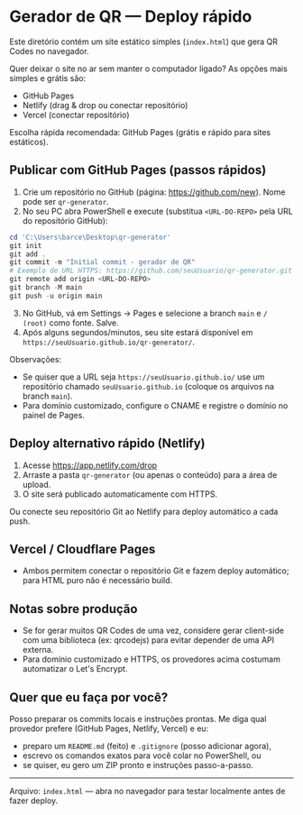 # Gerador de QR — Deploy rápido

Este diretório contém um site estático simples (`index.html`) que gera QR Codes no navegador.

Quer deixar o site no ar sem manter o computador ligado? As opções mais simples e grátis são:

- GitHub Pages
- Netlify (drag & drop ou conectar repositório)
- Vercel (conectar repositório)

Escolha rápida recomendada: GitHub Pages (grátis e rápido para sites estáticos).

## Publicar com GitHub Pages (passos rápidos)

1. Crie um repositório no GitHub (página: https://github.com/new). Nome pode ser `qr-generator`.
2. No seu PC abra PowerShell e execute (substitua `<URL-DO-REPO>` pela URL do repositório GitHub):

```powershell
cd 'C:\Users\barce\Desktop\qr-generator'
git init
git add .
git commit -m "Initial commit - gerador de QR"
# Exemplo de URL HTTPS: https://github.com/seuUsuario/qr-generator.git
git remote add origin <URL-DO-REPO>
git branch -M main
git push -u origin main
```

3. No GitHub, vá em Settings → Pages e selecione a branch `main` e `/ (root)` como fonte. Salve.
4. Após alguns segundos/minutos, seu site estará disponível em `https://seuUsuario.github.io/qr-generator/`.

Observações:
- Se quiser que a URL seja `https://seuUsuario.github.io/` use um repositório chamado `seuUsuario.github.io` (coloque os arquivos na branch `main`).
- Para domínio customizado, configure o CNAME e registre o domínio no painel de Pages.

## Deploy alternativo rápido (Netlify)

1. Acesse https://app.netlify.com/drop
2. Arraste a pasta `qr-generator` (ou apenas o conteúdo) para a área de upload.
3. O site será publicado automaticamente com HTTPS.

Ou conecte seu repositório Git ao Netlify para deploy automático a cada push.

## Vercel / Cloudflare Pages

- Ambos permitem conectar o repositório Git e fazem deploy automático; para HTML puro não é necessário build.

## Notas sobre produção

- Se for gerar muitos QR Codes de uma vez, considere gerar client-side com uma biblioteca (ex: qrcodejs) para evitar depender de uma API externa.
- Para domínio customizado e HTTPS, os provedores acima costumam automatizar o Let's Encrypt.

## Quer que eu faça por você?

Posso preparar os commits locais e instruções prontas. Me diga qual provedor prefere (GitHub Pages, Netlify, Vercel) e eu:

- preparo um `README.md` (feito) e `.gitignore` (posso adicionar agora),
- escrevo os comandos exatos para você colar no PowerShell, ou
- se quiser, eu gero um ZIP pronto e instruções passo-a-passo.

---
Arquivo: `index.html` — abra no navegador para testar localmente antes de fazer deploy.
